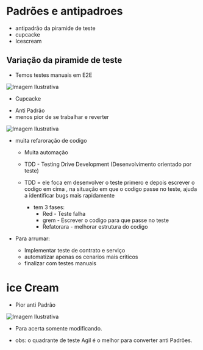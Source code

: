 # Padrões e antipadroes

- antipadrão da piramide de teste
- cupcacke
- Icescream


## Variação da piramide de teste 

- Temos testes manuais em E2E


![Imagem Ilustrativa](https://miro.medium.com/v2/resize:fit:1304/format:webp/0*gG7K_Qm7gD5EuJAm)


* Cupcacke 

- Anti Padrão
- menos pior de se trabalhar e reverter

![Imagem Ilustrativa](https://substackcdn.com/image/fetch/f_auto,q_auto:good,fl_progressive:steep/https%3A%2F%2Fsubstack-post-media.s3.amazonaws.com%2Fpublic%2Fimages%2Fdea931b6-8ebb-4db0-875a-5bd65cd75507_640x640.png)

- muita refaroração de codigo
    - Muita automação
    - TDD - Testing Drive Development (Desenvolvimento orientado por teste)
     - TDD = ele foca em desenvolver o teste primero e depois escrever o codigo em cima , na    situação em que o codigo passe no teste, ajuda a identificar bugs mais rapidamente

        - tem 3 fases:
            - Red - Teste falha
            - grem - Escrever o codigo para que passe no teste
            - Refatorara - melhorar estrutura do codigo

- Para arrumar:
   - Implementar teste de contrato e serviço
   - automatizar apenas os cenarios mais criticos
   - finalizar com testes manuais

# ice Cream

- Pior anti Padrão

![Imagem Ilustrativa](https://miro.medium.com/v2/resize:fit:1000/1*INoAm_g7PBqRn-qSwhv8vw.png)


* Para acerta somente modificando.


* obs: o quadrante de teste Agil é o melhor para converter anti Padrões.